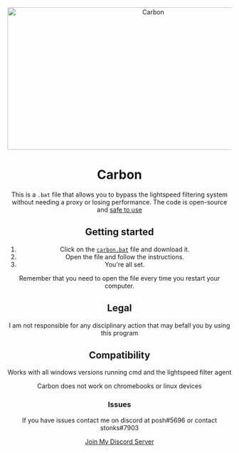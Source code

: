 <div align="center">

 <img src="https://socialify.git.ci/carbonnetwork-dev/Carbon/image?description=1&forks=1&issues=1&language=1&logo=https%3A%2F%2Fgithub.com%2Fcarbonnetwork-dev%2FCarbon%2Fblob%2Fmain%2Fmain%2FCarbonLogo-fotor-bg-remover-20230523122211.png%3Fraw%3Dtrue&name=1&owner=1&pattern=Solid&pulls=1&stargazers=1&theme=Dark" alt="Carbon" width="640" height="320" />

<h1 align="center">Carbon</h1>

This is a `.bat` file that allows you to bypass the lightspeed filtering system without needing a proxy or losing performance. The code is open-source and [safe to use](https://www.virustotal.com/gui/file/a56a7d984f81c09657dbb8b61c0ad6f88aed42503c5bf09359fcfd2df139e84f)

## Getting started
1. Click on the [`carbon.bat`](https://github.com/carbonnetwork-dev/Carbon/releases/download/1.0.2/carbon.bat) file and download it.
2. Open the file and follow the instructions.
3. You're all set.

Remember that you need to open the file every time you restart your computer.

## Legal
I am not responsible for any disciplinary action that may befall you by using this program

## Compatibility
Works with all windows versions running cmd and the lightspeed filter agent

Carbon does not work on chromebooks or linux devices

### Issues
If you have issues contact  me on discord at posh#5696 or contact stonks#7903

[Join My Discord Server](https://discord.gg/8WPbC7WZEf)

